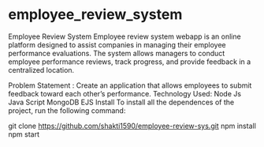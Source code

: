 # employee_review_system
Employee Review System
Employee review system webapp is an online platform designed to assist companies in managing their employee performance evaluations. The system allows managers to conduct employee performance reviews, track progress, and provide feedback in a centralized location.

Problem Statement :
Create an application that allows employees to submit feedback toward each other’s performance.
Technology Used:
Node Js
Java Script
MongoDB
EJS
Install
To install all the dependences of the project, run the following command:

git clone https://github.com/shakti1590/employee-review-sys.git
npm install
npm start
